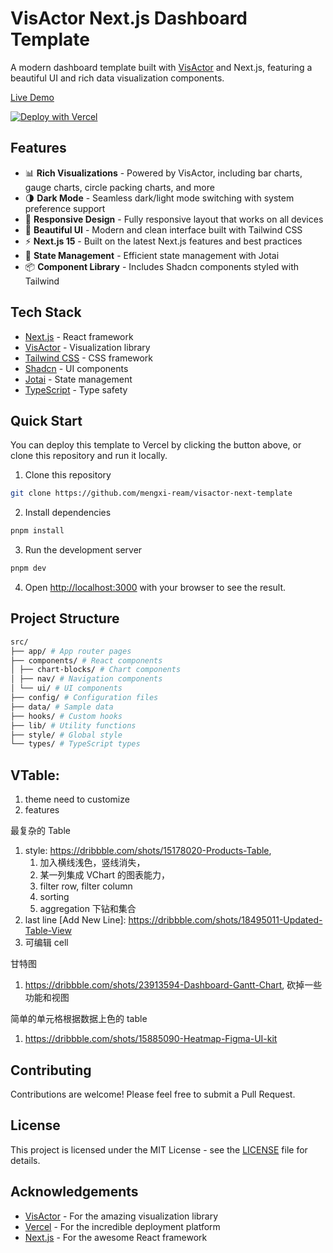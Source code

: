 # VisActor Next.js Dashboard Template

A modern dashboard template built with [VisActor](https://visactor.io/) and Next.js, featuring a beautiful UI and rich data visualization components.

[Live Demo](https://visactor-next-template.vercel.app/)

[![Deploy with Vercel](https://vercel.com/button)](https://vercel.com/new/clone?repository-url=https://github.com/mengxi-ream/visactor-next-template)

## Features

- 📊 **Rich Visualizations** - Powered by VisActor, including bar charts, gauge charts, circle packing charts, and more
- 🌗 **Dark Mode** - Seamless dark/light mode switching with system preference support
- 📱 **Responsive Design** - Fully responsive layout that works on all devices
- 🎨 **Beautiful UI** - Modern and clean interface built with Tailwind CSS
- ⚡️ **Next.js 15** - Built on the latest Next.js features and best practices
- 🔄 **State Management** - Efficient state management with Jotai
- 📦 **Component Library** - Includes Shadcn components styled with Tailwind

## Tech Stack

- [Next.js](https://nextjs.org/) - React framework
- [VisActor](https://visactor.io/) - Visualization library
- [Tailwind CSS](https://tailwindcss.com/) - CSS framework
- [Shadcn](https://ui.shadcn.com/) - UI components
- [Jotai](https://jotai.org/) - State management
- [TypeScript](https://www.typescriptlang.org/) - Type safety

## Quick Start

You can deploy this template to Vercel by clicking the button above, or clone this repository and run it locally.

1. Clone this repository

```bash
git clone https://github.com/mengxi-ream/visactor-next-template
```

2. Install dependencies

```bash
pnpm install
```

3. Run the development server

```bash
pnpm dev
```

4. Open [http://localhost:3000](http://localhost:3000) with your browser to see the result.

## Project Structure

```bash
src/
├── app/ # App router pages
├── components/ # React components
│ ├── chart-blocks/ # Chart components
│ ├── nav/ # Navigation components
│ └── ui/ # UI components
├── config/ # Configuration files
├── data/ # Sample data
├── hooks/ # Custom hooks
├── lib/ # Utility functions
├── style/ # Global style
└── types/ # TypeScript types
```

## VTable:

1. theme need to customize
2. features

最复杂的 Table

1. style: https://dribbble.com/shots/15178020-Products-Table,
   1. 加入横线浅色，竖线消失，
   2. 某一列集成 VChart 的图表能力，
   3. filter row, filter column
   4. sorting
   5. aggregation 下钻和集合
2. last line [Add New Line]: https://dribbble.com/shots/18495011-Updated-Table-View
3. 可编辑 cell

甘特图

1. https://dribbble.com/shots/23913594-Dashboard-Gantt-Chart, 砍掉一些功能和视图

简单的单元格根据数据上色的 table

1. https://dribbble.com/shots/15885090-Heatmap-Figma-UI-kit

## Contributing

Contributions are welcome! Please feel free to submit a Pull Request.

## License

This project is licensed under the MIT License - see the [LICENSE](LICENSE) file for details.

## Acknowledgements

- [VisActor](https://visactor.io/) - For the amazing visualization library
- [Vercel](https://vercel.com) - For the incredible deployment platform
- [Next.js](https://nextjs.org/) - For the awesome React framework
